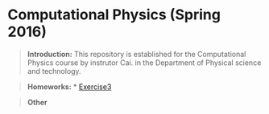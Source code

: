 # **Computational Physics (Spring 2016)**

> **Introduction:**
   This repository is established for the Computational Physics course by instrutor Cai. in the Department of Physical science and technology. 

> **Homeworks:**
    * [Exercise3](https://github.com/endeavor19/computationalphysics_N2013301020025/blob/master/exercise/Exercise3) 

> **Other**
